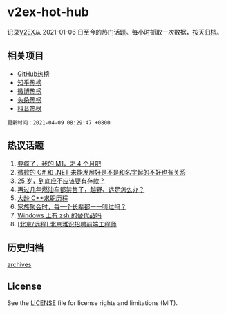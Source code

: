 # v2ex-hot-hub

 记录[V2EX](https://www.v2ex.com/)从 2021-01-06 日至今的热门话题。每小时抓取一次数据，按天[归档](archives)。
 
 ## 相关项目

- [GitHub热榜](https://github.com/lonnyzhang423/github-hot-hub)
- [知乎热榜](https://github.com/lonnyzhang423/zhihu-hot-hub)
- [微博热榜](https://github.com/lonnyzhang423/weibo-hot-hub)
- [头条热榜](https://github.com/lonnyzhang423/toutiao-hot-hub)
- [抖音热榜](https://github.com/lonnyzhang423/douyin-hot-hub)


 `更新时间：2021-04-09 08:29:47 +0800`

## 热议话题

1. [要疯了，我的 M1，才 4 个月吧](https://www.v2ex.com/t/768960)
1. [微软的 C# 和 .NET 未能发展好是不是和名字起的不好也有关系](https://www.v2ex.com/t/768962)
1. [25 岁，到底应不应该要有存款？](https://www.v2ex.com/t/769087)
1. [再过几年燃油车都禁售了，越野、远足怎么办？](https://www.v2ex.com/t/769103)
1. [大龄 C++求职历程](https://www.v2ex.com/t/769036)
1. [家族聚会时，每一个长辈都一一叫过吗？](https://www.v2ex.com/t/769013)
1. [Windows 上有 zsh 的替代品吗](https://www.v2ex.com/t/769061)
1. [[北京/远程] 北京雅识招聘前端工程师](https://www.v2ex.com/t/769052)

## 历史归档

[archives](archives)

## License

See the [LICENSE](LICENSE) file for license rights and limitations (MIT).
